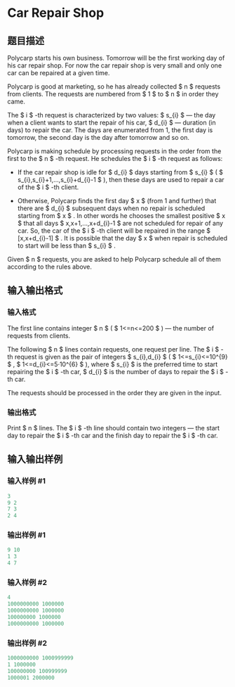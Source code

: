 # Car Repair Shop

## 题目描述

Polycarp starts his own business. Tomorrow will be the first working day of his car repair shop. For now the car repair shop is very small and only one car can be repaired at a given time.

Polycarp is good at marketing, so he has already collected $ n $ requests from clients. The requests are numbered from $ 1 $ to $ n $ in order they came.

The $ i $ -th request is characterized by two values: $ s_{i} $ — the day when a client wants to start the repair of his car, $ d_{i} $ — duration (in days) to repair the car. The days are enumerated from 1, the first day is tomorrow, the second day is the day after tomorrow and so on.

Polycarp is making schedule by processing requests in the order from the first to the $ n $ -th request. He schedules the $ i $ -th request as follows:

- If the car repair shop is idle for $ d_{i} $ days starting from $ s_{i} $ ( $ s_{i},s_{i}+1,...,s_{i}+d_{i}-1 $ ), then these days are used to repair a car of the $ i $ -th client.

- Otherwise, Polycarp finds the first day $ x $ (from 1 and further) that there are $ d_{i} $ subsequent days when no repair is scheduled starting from $ x $ . In other words he chooses the smallest positive $ x $ that all days $ x,x+1,...,x+d_{i}-1 $ are not scheduled for repair of any car. So, the car of the $ i $ -th client will be repaired in the range $ [x,x+d_{i}-1] $ . It is possible that the day $ x $ when repair is scheduled to start will be less than $ s_{i} $ .

Given $ n $ requests, you are asked to help Polycarp schedule all of them according to the rules above.

## 输入输出格式

### 输入格式

The first line contains integer $ n $ ( $ 1<=n<=200 $ ) — the number of requests from clients.

The following $ n $ lines contain requests, one request per line. The $ i $ -th request is given as the pair of integers $ s_{i},d_{i} $ ( $ 1<=s_{i}<=10^{9} $ , $ 1<=d_{i}<=5·10^{6} $ ), where $ s_{i} $ is the preferred time to start repairing the $ i $ -th car, $ d_{i} $ is the number of days to repair the $ i $ -th car.

The requests should be processed in the order they are given in the input.

### 输出格式

Print $ n $ lines. The $ i $ -th line should contain two integers — the start day to repair the $ i $ -th car and the finish day to repair the $ i $ -th car.

## 输入输出样例

### 输入样例 #1

```cpp
3
9 2
7 3
2 4

```
### 输出样例 #1

```cpp
9 10
1 3
4 7

```
### 输入样例 #2

```cpp
4
1000000000 1000000
1000000000 1000000
100000000 1000000
1000000000 1000000

```
### 输出样例 #2

```cpp
1000000000 1000999999
1 1000000
100000000 100999999
1000001 2000000

```
